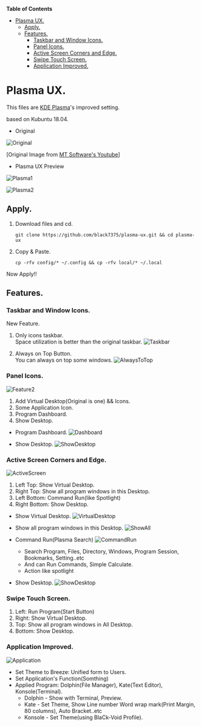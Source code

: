 <!-- markdown-toc start - Don't edit this section. Run M-x markdown-toc-refresh-toc -->
**Table of Contents**

- [Plasma UX.](#plasma-ux)
    - [Apply.](#apply)
    - [Features.](#features)
        - [Taskbar and Window Icons.](#taskbar-and-window-icons)
        - [Panel Icons.](#panel-icons)
        - [Active Screen Corners and Edge.](#active-screen-corners-and-edge)
        - [Swipe Touch Screen.](#swipe-touch-screen)
        - [Application Improved.](#application-improved)

<!-- markdown-toc end -->

# Plasma UX.

This files are [KDE Plasma](https://www.kde.org/plasma-desktop)'s improved setting.

based on Kubuntu 18.04.


* Original

![Original](resource/Original.jpg)

[Original Image from [MT Software's Youtube](https://youtu.be/oxHz1kp4JmY?t=724)]

* Plasma UX Preview

![Plasma1](resource/KDE-Desktop1.png)

![Plasma2](resource/KDE-Desktop2.png)

## Apply.

1. Download files and cd.

    `git clone https://github.com/black7375/plasma-ux.git && cd plasma-ux`

2. Copy & Paste.

    `cp -rfv config/* ~/.config && cp -rfv local/* ~/.local`

Now Apply!!

## Features.

### Taskbar and Window Icons.

New Feature.

1. Only icons taskbar.  
Space utilization is better than the original taskbar.
![Taskbar](resource/IconOnlyTaskBar.png)

2. Always on Top Button.  
You can always on top some windows.
![AlwaysToTop](resource/WindowAlwaysTop.png)

### Panel Icons.

![Feature2](resource/Feature2.png)

1. Add Virtual Desktop(Original is one) && Icons.
2. Some Application Icon.
3. Program Dashboard.
4. Show Desktop.

* Program Dashboard.
![Dashboard](resource/Dashboard.png)

* Show Desktop.
![ShowDesktop](resource/ShowDesktop.png)

### Active Screen Corners and Edge.

![ActiveScreen](resource/ActiveScreen.png)

1. Left Top: Show Virtual Desktop.
2. Right Top: Show all program windows in this Desktop.
3. Left Bottom: Command Run(like Spotlight)
4. Right Bottom: Show Desktop.

* Show Virtual Desktop.
![VirtualDesktop](resource/VirtualDesktop.png)

* Show all program windows in this Desktop.
![ShowAll](resource/ShowAll.png)

* Command Run(Plasma Search)
![CommandRun](resource/CommandRun.png)
  * Search Program, Files, Directory, Windows, Program Session, Bookmarks, Setting..etc
  * And can Run Commands, Simple Calculate.
  * Action like spotlight

* Show Desktop.
![ShowDesktop](resource/ShowDesktop.png)


### Swipe Touch Screen.

1. Left: Run Program(Start Button)
2. Right: Show Virtual Desktop.
3. Top: Show all program windows in All Desktop.
4. Bottom: Show Desktop.

### Application Improved.

![Application](resource/KDE-Desktop1.png)
* Set Theme to Breeze: Unified form to Users.
* Set Application's Function(Somthing)
* Applied Program: Dolphin(File Manager), Kate(Text Editor), Konsole(Terminal).
  * Dolphin - Show with Terminal, Preview.
  * Kate - Set Theme, Show Line number Word wrap mark(Print Margin, 80 columns), Auto Bracket..etc
  * Konsole - Set Theme(using BlaCk-Void Profile).

